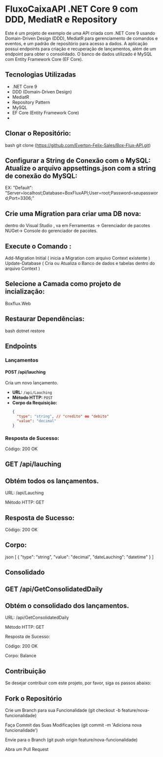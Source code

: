 # FluxoCaixaAPI .NET Core 9 com DDD, MediatR e Repository 
Este é um projeto de exemplo de uma API criada com .NET Core 9 usando Domain-Driven Design (DDD), MediatR para gerenciamento de comandos e eventos, e um padrão de repositório para acesso a dados. A aplicação possui endpoints para criação e recuperação de lançamentos, além de um endpoint para obter o consolidado. O banco de dados utilizado é MySQL com Entity Framework Core (EF Core).

## Tecnologias Utilizadas

- .NET Core 9
- DDD (Domain-Driven Design)
- MediatR
- Repository Pattern
- MySQL
- EF Core (Entity Framework Core)
- 
## Clonar o Repositório:
bash
git clone (https://github.com/Everton-Felix-Sales/Box-Flux-API.git)

## Configurar a String de Conexão com o MySQL: Atualize o arquivo appsettings.json com a string de conexão do MySQL:
EX:
"Default": "Server=localhost;Database=BoxFluxAPI;User=root;Password=seupassword;Port=3306;"

## Crie uma Migration para criar uma DB nova:
 dentro do Visual Studio , va em Ferramentas -> Gerenciador de pacotes NUGet-> Console do gerenciador de pacotes.
 
## Execute o Comando :
 Add-Migration Initial  ( inicia a Migration com arquivo Context existente )
 Update-Database ( Cria ou Atualiza o Banco de dados e tabelas dentro do arquivo Context )
 
## Selecione a Camada como projeto de incialização:
Boxflux.Web

## Restaurar Dependências:
bash
dotnet restore
 
## Endpoints

### Lançamentos

#### POST /api/lauching

Cria um novo lançamento.

- **URL:** `/api/Lauching`
- **Método HTTP:** `POST`
- **Corpo da Requisição:**
  ```json
  {
    "type": "string", // "credito" ou "debito"
    "value": "decimal"
  }
### Resposta de Sucesso:

 Código: 200 OK

## GET /api/lauching
## Obtém todos os lançamentos.

URL: /api/Lauching

Método HTTP: GET

## Resposta de Sucesso:

 Código: 200 OK

## Corpo:

json
[
  {
    "type": "string",
    "value": "decimal",
    "dateLauching": "datetime"
  }
]

## Consolidado
## GET /api/GetConsolidatedDaily
## Obtém o consolidado dos lançamentos.

URL: /api/GetConsolidatedDaily

Método HTTP: GET

Resposta de Sucesso:

Código: 200 OK

Corpo:
 Balance 
 
## Contribuição
Se desejar contribuir com este projeto, por favor, siga os passos abaixo:

## Fork o Repositório

Crie um Branch para sua Funcionalidade (git checkout -b feature/nova-funcionalidade)

Faça Commit das Suas Modificações (git commit -m 'Adiciona nova funcionalidade')

Envie para o Branch (git push origin feature/nova-funcionalidade)

Abra um Pull Request
